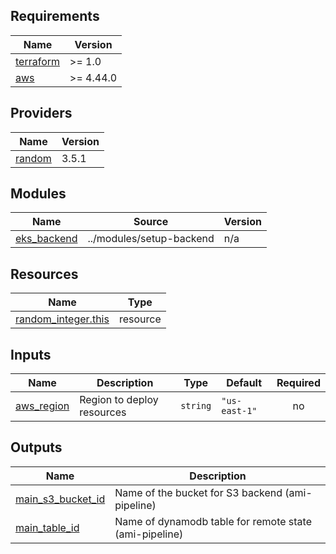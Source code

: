 <!-- BEGIN_TF_DOCS -->
## Requirements

| Name | Version |
|------|---------|
| <a name="requirement_terraform"></a> [terraform](#requirement\_terraform) | >= 1.0 |
| <a name="requirement_aws"></a> [aws](#requirement\_aws) | >= 4.44.0 |

## Providers

| Name | Version |
|------|---------|
| <a name="provider_random"></a> [random](#provider\_random) | 3.5.1 |

## Modules

| Name | Source | Version |
|------|--------|---------|
| <a name="module_eks_backend"></a> [eks\_backend](#module\_eks\_backend) | ../modules/setup-backend | n/a |

## Resources

| Name | Type |
|------|------|
| [random_integer.this](https://registry.terraform.io/providers/hashicorp/random/latest/docs/resources/integer) | resource |

## Inputs

| Name | Description | Type | Default | Required |
|------|-------------|------|---------|:--------:|
| <a name="input_aws_region"></a> [aws\_region](#input\_aws\_region) | Region to deploy resources | `string` | `"us-east-1"` | no |

## Outputs

| Name | Description |
|------|-------------|
| <a name="output_main_s3_bucket_id"></a> [main\_s3\_bucket\_id](#output\_main\_s3\_bucket\_id) | Name of the bucket for S3 backend (ami-pipeline) |
| <a name="output_main_table_id"></a> [main\_table\_id](#output\_main\_table\_id) | Name of dynamodb table for remote state (ami-pipeline) |
<!-- END_TF_DOCS -->
